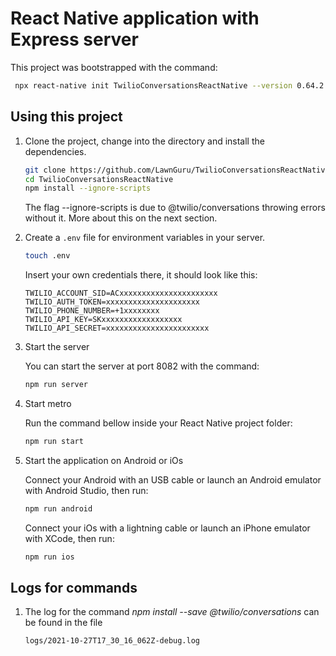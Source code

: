 # React Native application with Express server

This project was bootstrapped with the command:

   ```bash
    npx react-native init TwilioConversationsReactNative --version 0.64.2
   ```

## Using this project

1. Clone the project, change into the directory and install the dependencies.

   ```bash
   git clone https://github.com/LawnGuru/TwilioConversationsReactNative.git
   cd TwilioConversationsReactNative
   npm install --ignore-scripts
   ```

   The flag --ignore-scripts is due to @twilio/conversations throwing errors without it. More about this on the next section.

2. Create a `.env` file for environment variables in your server.

   ```bash
   touch .env
   ```

   Insert your own credentials there, it should look like this:

   ```
   TWILIO_ACCOUNT_SID=ACxxxxxxxxxxxxxxxxxxxxxx
   TWILIO_AUTH_TOKEN=xxxxxxxxxxxxxxxxxxxxx
   TWILIO_PHONE_NUMBER=+1xxxxxxxx
   TWILIO_API_KEY=SKxxxxxxxxxxxxxxxxxx
   TWILIO_API_SECRET=xxxxxxxxxxxxxxxxxxxxxxx
   ```

3. Start the server

   You can start the server at port 8082 with the command:

   ```bash
   npm run server
   ```

4. Start metro

   Run the command bellow inside your React Native project folder:

   ```bash
   npm run start
   ```
5. Start the application on Android or iOs

    Connect your Android with an USB cable or launch an Android emulator with Android Studio, then run:

    ```bash
    npm run android
    ```

    Connect your iOs with a lightning cable or launch an iPhone emulator with XCode, then run:

    ```bash
    npm run ios
    ```

## Logs for commands

1. The log for the command *npm install --save @twilio/conversations* can be found in the file 

   ```
   logs/2021-10-27T17_30_16_062Z-debug.log
   ```
